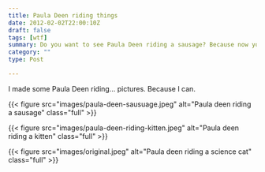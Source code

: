 ```yaml
---
title: Paula Deen riding things
date: 2012-02-02T22:00:10Z
draft: false
tags: [wtf]
summary: Do you want to see Paula Deen riding a sausage? Because now you can.
category: ""
type: Post

---
```

I made some Paula Deen riding… pictures. Because I can.

{{< figure src="images/paula-deen-sausuage.jpeg" alt="Paula deen riding a sausage" class="full" >}}

{{< figure src="images/paula-deen-riding-kitten.jpeg" alt="Paula deen riding a kitten" class="full" >}}

{{< figure src="images/original.jpeg" alt="Paula deen riding a science cat" class="full" >}}
